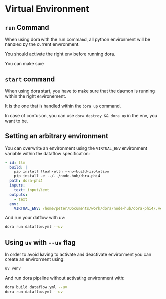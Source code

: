 # Virtual Environment

## `run` Command

When using dora with the run command, all python environment will be handled by the current environment.

You should activate the right env before running dora.

You can make sure

## `start` command

When using dora start, you have to make sure that the daemon is running within the right environement.

It is the one that is handled within the `dora up` command.

In case of confusion, you can use `dora destroy && dora up` in the env, you want to be.

## Setting an arbitrary environment

You can overwrite an environment using the `VIRTUAL_ENV` environment variable within the dataflow specification:

```yaml
- id: llm
  build: |
    pip install flash-attn --no-build-isolation
    pip install -e ../../node-hub/dora-phi4
  path: dora-phi4
  inputs:
    text: input/text
  outputs:
    - text
  env:
    VIRTUAL_ENV: /home/peter/Documents/work/dora/node-hub/dora-phi4/.venv
```

And run your datflow with uv:

```bash
dora run dataflow.yml --uv
```

## Using `uv` with `--uv` flag

In order to avoid having to activate and deactivate environment you can create an environment using:

```bash
uv venv
```

And run dora pipeline without activating environment with:

```bash
dora build dataflow.yml --uv
dora run dataflow.yml --uv
```

